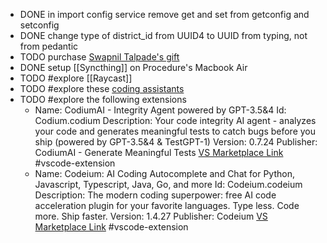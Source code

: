 - DONE in import config service remove get and set from getconfig and setconfig
- DONE change type of district_id from UUID4 to UUID from typing, not from pedantic
- TODO purchase [Swapnil Talpade's gift](https://www.dailyobjects.com/dailyobjects-mumbai-city-tag-stride-2-0-case-cover-for-iphone-14/dp?f=pid~STRD-2-0-MUMB-CITY-TAG-DOB-AP-IPH14&s=referer~lp)
- DONE setup [[Syncthing]] on Procedure's Macbook Air
- TODO #explore [[Raycast]]
- TODO #explore these [coding assistants](https://sourceforge.net/software/ai-coding-assistants/)
- TODO #explore the following extensions
	- Name: CodiumAI - Integrity Agent powered by GPT-3.5&4
	  Id: Codium.codium
	  Description: Your code integrity AI agent - analyzes your code and generates meaningful tests to catch bugs before you ship (powered by GPT-3.5&4 & TestGPT-1)
	  Version: 0.7.24
	  Publisher: CodiumAI - Generate Meaningful Tests
	  [VS Marketplace Link](https://marketplace.visualstudio.com/items?itemName=Codium.codium) #vscode-extension
	- Name: Codeium: AI Coding Autocomplete and Chat for Python, Javascript, Typescript, Java, Go, and more
	  Id: Codeium.codeium
	  Description: The modern coding superpower: free AI code acceleration plugin for your favorite languages. Type less. Code more. Ship faster.
	  Version: 1.4.27
	  Publisher: Codeium
	  [VS Marketplace Link](https://marketplace.visualstudio.com/items?itemName=Codeium.codeium) #vscode-extension